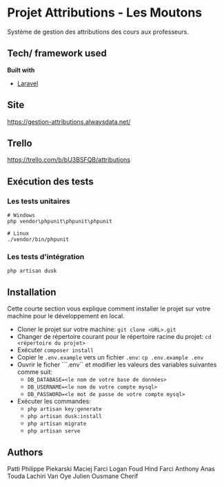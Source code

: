 # Projet Attributions - Les Moutons
Système de gestion des attributions des cours aux professeurs.

## Tech/ framework used
<b>Built with</b>
- [Laravel](https://laravel.com/)

## Site
https://gestion-attributions.alwaysdata.net/

## Trello
https://trello.com/b/bU3BSFQB/attributions

## Exécution des tests
### Les tests unitaires
```
# Windows
php vendor\phpunit\phpunit\phpunit

# Linux
./vendor/bin/phpunit
```
### Les tests d'intégration
```
php artisan dusk
```
## Installation
Cette courte section vous explique comment installer le projet sur votre machine pour le développement en local.

- Cloner le projet sur votre machine: ```git clone <URL>.git```
- Changer de répertoire courant pour le répertoire racine du projet: ```cd <répertoire du projet>```
- Exécuter ```composer install```
- Copier le ```.env.example``` vers un fichier ```.env```: ```cp .env.example .env```
- Ouvrir le ficher ```.env`` et modifier les valeurs des variables suivantes comme suit:
    - ```DB_DATABASE=<le nom de votre base de données>```
    - ```DB_USERNAME=<le nom de votre compte mysql>```
    - ```DB_PASSWORD=<le mot de passe de votre compte mysql>```
- Exécuter les commandes:
    - ```php artisan key:generate```
    - ```php artisan dusk:install```
    - ```php artisan migrate```
    - ```php artisan serve```

## Authors
Patti Philippe
Piekarski Maciej
Farci Logan
Foud Hind
Farci Anthony
Anas Touda Lachiri
Van Oye Julien
Ousmane Cherif
